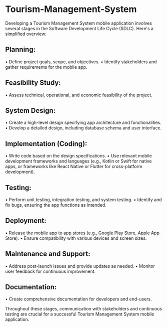 # Tourism-Management-System

Developing a Tourism Management System mobile application involves several stages in the Software Development Life Cycle (SDLC). Here's a simplified overview:

## Planning:

• Define project goals, scope, and objectives.
• Identify stakeholders and gather requirements for the mobile app.

## Feasibility Study:

• Assess technical, operational, and economic feasibility of the project.

## System Design:

• Create a high-level design specifying app architecture and functionalities.
• Develop a detailed design, including database schema and user interface.

## Implementation (Coding):

• Write code based on the design specifications.
• Use relevant mobile development frameworks and languages (e.g., Kotlin or Swift for native apps, or frameworks like   React Native or Flutter for cross-platform development).

## Testing:

• Perform unit testing, integration testing, and system testing.
• Identify and fix bugs, ensuring the app functions as intended.

## Deployment:

• Release the mobile app to app stores (e.g., Google Play Store, Apple App Store).
• Ensure compatibility with various devices and screen sizes.

## Maintenance and Support:

• Address post-launch issues and provide updates as needed.
• Monitor user feedback for continuous improvement.

## Documentation:

• Create comprehensive documentation for developers and end-users.

Throughout these stages, communication with stakeholders and continuous testing are crucial for a successful Tourism Management System mobile application.
